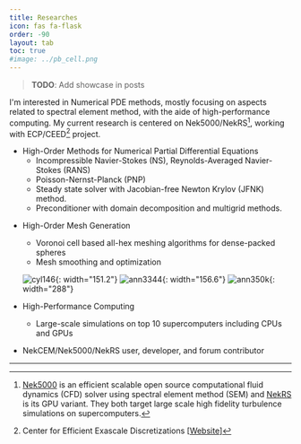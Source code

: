 ```yaml
---
title: Researches
icon: fas fa-flask
order: -90
layout: tab
toc: true
#image: ../pb_cell.png
---
```


<!---## Research Interests--->

<!---![test](../assets/img/figs/pb_ann350k_px600.png)--->


> **TODO**: Add showcase in posts
> 

I'm interested in Numerical PDE methods, mostly focusing on aspects related to spectral element method, with the aide of high-performance computing. 
My current research is centered on Nek5000/NekRS[^nek5000], working with ECP/CEED[^ceed] project. 


- High-Order Methods for Numerical Partial Differential Equations
   - Incompressible Navier-Stokes (NS), Reynolds-Averaged Navier-Stokes (RANS)
   - Poisson-Nernst-Planck (PNP)
   - Steady state solver with Jacobian-free Newton Krylov (JFNK) method.
   - Preconditioner with domain decomposition and multigrid methods.

<!-- ![test](../assets/img/favicons/android-chrome-512x512.png){: width="200" height="200" .right}-->
<!-- ![test](../pb_cell.png){: width="200" height="200" .right}-->

- High-Order Mesh Generation
  - Voronoi cell based all-hex meshing algorithms for dense-packed spheres
  - Mesh smoothing and optimization

  ![cyl146](../assets/img/figs/pb/pb146n_gll.png){: width="151.2"}
  ![ann3344](../assets/img/figs/pb/ann3344.gif){: width="156.6"}
  ![ann350k](../assets/img/figs/pb/350peb_2.png){: width="288"}


- High-Performance Computing
   - Large-scale simulations on top 10 supercomputers including CPUs and GPUs 
<!--   - ALCF: Mira, Theta/ThetaGPU, Polaris    -->
<!--   - OLCF: Titan, Summit, Crusher           -->
<!--   - NERSC: Perlmutter                      -->
<!--   - NCSA: Delta                            -->   
- NekCEM/Nek5000/NekRS user, developer, and forum contributor


---
[^nek5000]: [Nek5000](https://nek5000.mcs.anl.gov) is an efficient scalable open source computational fluid dynamics (CFD) solver using spectral element method (SEM) and [NekRS](https://github.com/Nek5000/NekRS) is its GPU variant. They both target large scale high fidelity turbulence simulations on supercomputers.

[^ceed]: Center for Efficient Exascale Discretizations [[Website](https://ceed.exascaleproject.org)]






